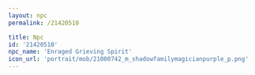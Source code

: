 ```yaml
---
layout: npc
permalink: /21420510

title: Npc
id: '21420510'
npc_name: 'Enraged Grieving Spirit'
icon_url: 'portrait/mob/21000742_m_shadowfamilymagicianpurple_p.png'
---
```

